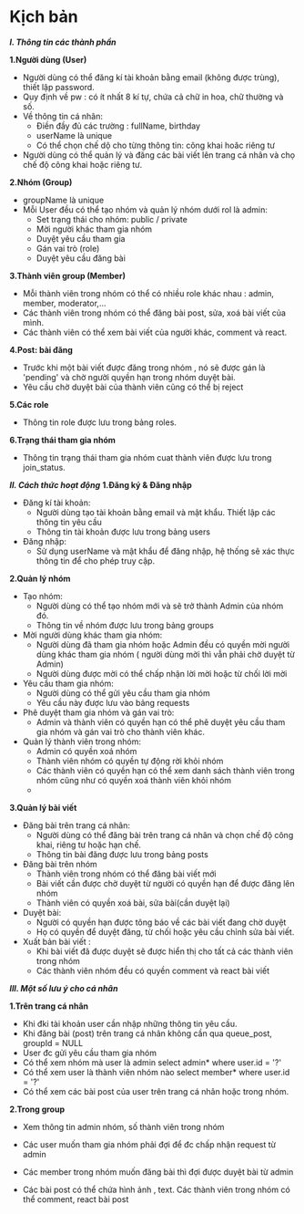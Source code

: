 # Kịch bản


***I. Thông tin các thành phần***

**1.Người dùng (User)**
- Người dùng có thể đăng kí tài khoản bằng email (không được trùng), thiết lập password.
- Quy định về pw : có ít nhất 8 kí tự, chứa cả chữ in hoa, chữ thường và số.
- Về thông tin cá nhân: 
    + Điền đầy đủ các trường : fullName, birthday
    + userName là unique
    + Có thể chọn chế dộ cho từng thông tin: công khai hoăc riêng tư
- Người dùng có thể quản lý và đăng các bài viết lên trang cá nhân và chọ chế độ công khai hoặc riêng tư.


**2.Nhóm (Group)**
- groupName là unique
- Mỗi User đều có thể tạo nhóm và quản lý nhóm dưới rol là admin:
    + Set trạng thái cho nhóm: public / private
    + Mời người khác tham gia nhóm
    + Duyệt yêu cầu tham gia
    + Gán vai trò (role)
    + Duyệt yêu cầu đăng bài


**3.Thành viên group (Member)**
- Mỗi thành viên trong nhóm có thể có nhiều role khác nhau : admin, member, moderator,...
- Các thành viên trong nhóm có thể đăng bài post, sửa, xoá bài viết của mình.
- Các thành viên có thể xem bài viết của người khác, comment và react.

**4.Post: bài đăng**
- Trước khi một bài viết được đăng trong nhóm , nó sẽ được gán là 'pending' và chờ người quyền hạn trong nhóm duyệt bài.
- Yêu cầu chờ duyệt bài của thành viên cũng có thể bị reject 

**5.Các role**
- Thông tin role được lưu trong bảng roles.

**6.Trạng thái tham gia nhóm**
- Thông tin trạng thái tham gia nhóm cuat thành viên được lưu trong join_status.


***II. Cách thức hoạt động***
**1.Đăng ký & Đăng nhập**
- Đăng kí tài khoản:
    + Người dùng tạo tài khoản bằng email và mật khẩu. Thiết lập các thông tin yêu cầu
    + Thông tin tài khoản được lưu trong bảng users
- Đăng nhập:
    + Sử dụng userName và mật khẩu để đăng nhập, hệ thống sẽ xác thực thông tin để cho phép truy cập.

**2.Quản lý nhóm**
- Tạo nhóm:
    + Người dùng có thể tạo nhóm mới và sẽ trở thành Admin của nhóm đó.
    + Thông tin về nhóm được lưu trong bảng groups
- Mời người dùng khác tham gia nhóm:
    + Người dùng đã tham gia nhóm hoặc Admin đều có quyền mời người dùng khác tham gia nhóm ( người dùng mời thì vẫn phải chờ duyệt từ Admin)
    + Người dùng được mời có thể chấp nhận lời mời hoặc từ chối lời mời
- Yêu cầu tham gia nhóm:
    + Người dùng có thể gửi yêu cầu tham gia nhóm
    + Yêu cầu này được lưu vào bảng requests 
- Phê duyệt tham gia nhóm và gán vai trò:
    + Admin và thành viên có quyền hạn có thể phê duyệt yêu cầu tham gia nhóm và gán vai trò cho thành viên khác.
- Quản lý thành viên trong nhóm:
    + Admin có quyền xoá nhóm
    + Thành viên nhóm có quyền tự động rời khỏi nhóm
    + Các thành viên có quyền hạn có thể xem danh sách thành viên trong nhóm cũng như có quyền xoá thành viên khỏi nhóm
    + 

**3.Quản lý bài viết** 
- Đăng bài trên trang cá nhân:
    + Người dùng có thể đăng bài trên trang cá nhân và chọn chế độ công khai, riêng tư hoặc hạn chế.
    + Thông tin bài đăng được lưu trong bảng posts
- Đăng bài trên nhóm
    + Thành viên trong nhóm có thể đăng bài viết mới 
    + Bài viết cần được chờ duyệt từ người có quyền hạn để được đăng lên nhóm
    + Thành viên có quyền xoá bài, sửa bài(cần duyệt lại)
- Duyệt bài:
    + Người có quyền hạn được tông báo về các bài viết đang chờ duyệt
    + Họ có quyền để duyệt đăng, từ chối hoặc yêu cầu chỉnh sửa bài viết.
- Xuất bản bài viết :
    + Khi bài viết đã được duyệt sẽ được hiển thị cho tất cả các thành viên trong nhóm
    + Các thành viên nhóm đều có quyền comment và react bài viết 




***III. Một số lưu ý cho cá nhân***

**1.Trên trang cá nhân**
- Khi đki tài khoản user cần nhập những thông tin yêu cầu.
- Khi đăng bài (post) trên trang cá nhân không cần qua queue_post, groupId = NULL
- User đc gửi yêu cầu tham gia nhóm
- Có thể xem nhóm mà user là admin 
    select admin* where user.id = '?'
- Có thể xem user là thành viên nhóm nào
    select member* where user.id = '?'
- Có thể xem các bài post của user trên trang cá nhân hoặc trong nhóm. 

**2.Trong group**
- Xem thông tin admin nhóm, số thành viên trong nhóm

- Các user muốn tham gia nhóm phải đợi để đc chấp nhận request từ admin

- Các member trong nhóm muốn đăng bài thì đợi được duyệt bài từ admin

- Các bài post có thể chứa hình ảnh , text. Các thành viên trong nhóm có thể comment, react bài post